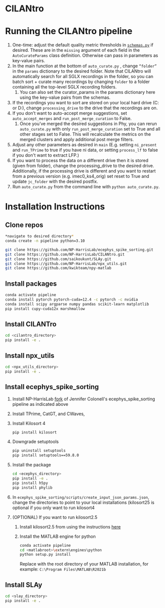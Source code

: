 # CILANtro



# Running the CILANtro pipeline

1. One-time: adjust the default quality metric thresholds in [`schemas.py`](http://schemas.py) if desired. These are in the `missing` argument of each field in the `AutoCurateParams` class definition. Otherwise can pass in parameters as key-value pairs.
2. In the main function at the bottom of `auto_curate.py` , change `“folder”` in the `params` dictionary to the desired folder. Note that CILANtro will automatically search for all SGLX recordings in the folder, so you can batch sort + curate many recordings by changing `folder` to a folder containing all the top-level SGLX recording folders.
    1. You can also set the curator_params in the params dictionary here using the key-value pairs from the schemas.
4. If the recordings you want to sort are stored on your local hard drive (C: or D:), change `processing_drive` to the drive that the recordings are on.
5. If you don’t want to auto-accept merge suggestions, set `auto_accept_merges` and `run_post_merge_curation` to False.
    1. Once you’ve merged the desired suggestions in Phy, you can rerun `auto_curate.py` with only `run_post_merge_curation` set to True and all other stages set to False. This will recalculate the metrics on the merged clusters and apply additional post merge filters.
6. Adjust any other parameters as desired in `main` (E.g. setting `ni_present` and `run_TPrime` to true if you have ni data, or setting `process_lf` to false if you don't want to extract LFP.)
7. If you want to process the data on a different drive then it is stored (given from folder), change the processing_drive to the desired drive. Additionally, if the processing drive is different and you want to restart from a previous version (e.g. imec0_ks4_orig) set reset to True and update `jc_folder` with the desired postfix.
9. Run `auto_curate.py` from the command line with `python auto_curate.py`.

# Installation Instructions

## Clone repos

```bash
*navigate to desired directory*
conda create -n pipeline python=3.10

git clone https://github.com/NP-HarrisLab/ecephys_spike_sorting.git
git clone https://github.com/NP-HarrisLab/CILANtro.git
git clone https://github.com/saikoukunt/SLAy.git
git clone https://github.com/NP-HarrisLab/npx_utils.git
git clone https://github.com/kwikteam/npy-matlab
```

## Install packages

```bash
conda activate pipeline
conda install pytorch pytorch-cuda=12.4 -c pytorch -c nvidia
conda install scipy argparse numpy pandas scikit-learn matplotlib
pip install cupy-cuda12x marshmallow
```

## Install CILANTro

```bash
cd <cilantro_directory>
pip install -e .
```

## Install npx_utils

```bash
cd <npx_utils_directory>
pip install -e .
```

## Install ecephys_spike_sorting

1. Install NP-HarrisLab [fork](https://github.com/NP-HarrisLab/ecephys_spike_sorting) of Jennifer Colonell's ecephys_spike_sorting pipeline as indicated above
2. Install TPrime, CatGT, and CWaves,
3. Install Kilosort 4
    
    ```bash
    pip install kilosort
    ```
    
4. Downgrade setuptools
    
    ```bash
    pip uninstall setuptools
    pip install setuptools==59.8.0
    ```
    
5. Install the package
    
    ```bash
    cd <ecephys_directory>
    pip install -e .
    pip install h5py
    pip install phylib
    ```
    
6. In `ecephys_spike_sorting/scripts/create_input_json_params.json`, change the directories to point to your local installations (kilosort25 is optional if you only want to run kilosort4
7. (OPTIONAL) If you want to run kilosort2.5 
    1. Install kilosort2.5 from using the instructions [here](https://github.com/MouseLand/Kilosort/tree/kilosort25) 
    2. Install the MATLAB engine for python
        
        ```bash
        conda activate pipeline
        cd <matlabroot>\extern\engines\python
        python setup.py install
        ```
        
        Replace with the root directory of your MATLAB installation, for example: `C:\Program Files\MATLAB\R2021b`
        

## Install SLAy

```bash
cd <slay_directory>
pip install -e .
```
